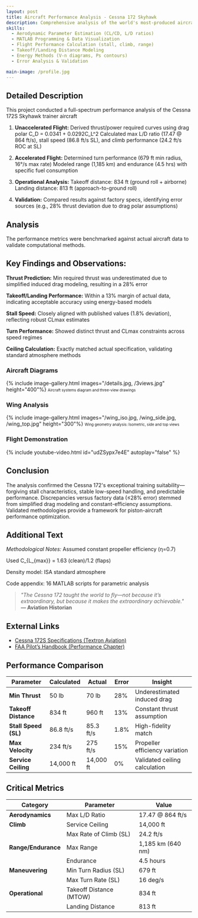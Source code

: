 ```yaml
---
layout: post
title: Aircraft Performance Analysis - Cessna 172 Skyhawk
description: Comprehensive analysis of the world's most-produced aircraft covering unaccelerated/accelerated flight regimes, thrust/power curves, climb/glide performance, and takeoff/landing metrics.
skills: 
  - Aerodynamic Parameter Estimation (CL/CD, L/D ratios)
  - MATLAB Programming & Data Visualization
  - Flight Performance Calculation (stall, climb, range)
  - Takeoff/Landing Distance Modeling
  - Energy Methods (V-n diagrams, Ps contours)
  - Error Analysis & Validation

main-image: /profile.jpg
---
```


## Detailed Description
This project conducted a full-spectrum performance analysis of the Cessna 172S Skyhawk trainer aircraft

1. **Unaccelerated Flight:**
   Derived thrust/power required curves using drag polar C_D = 0.0341 + 0.0292C_L^2
   Calculated max L/D ratio (17.47 @ 864 ft/s), stall speed (86.8 ft/s SL), and climb performance (24.2 ft/s ROC at SL)
   
2. **Accelerated Flight:**
    Determined turn performance (679 ft min radius, 16°/s max rate)
    Modeled range (1,185 km) and endurance (4.5 hrs) with specific fuel consumption
   
3. **Operational Analysis:**
    Takeoff distance: 834 ft (ground roll + airborne)
    Landing distance: 813 ft (approach-to-ground roll)
   
4. **Validation:** Compared results against factory specs, identifying error sources (e.g., 28% thrust deviation due to drag polar assumptions)


## Analysis
The performance metrics were benchmarked against actual aircraft data to validate computational methods.


## Key Findings and Observations:
 **Thrust Prediction:** Min required thrust was underestimated due to simplified induced drag modeling, resulting in a 28% error
 
 **Takeoff/Landing Performance:** Within a 13% margin of actual data, indicating acceptable accuracy using energy-based models
 
 **Stall Speed:** Closely aligned with published values (1.8% deviation), reflecting robust CLmax estimates
 
 **Turn Performance:** Showed distinct thrust and CLmax constraints across speed regimes
 
 **Ceiling Calculation:** Exactly matched actual specification, validating standard atmosphere methods
 

### Aircraft Diagrams
{% include image-gallery.html images="/details.jpg, /3views.jpg" height="400"%}
<span style="font-size: 10px">Aircraft systems diagram and three-view drawings</span>

### Wing Analysis
{% include image-gallery.html images="/wing_iso.jpg, /wing_side.jpg, /wing_top.jpg" height="300"%}
<span style="font-size: 10px">Wing geometry analysis: Isometric, side and top views</span>

### Flight Demonstration
{% include youtube-video.html id="udZSypx7e4E" autoplay="false" %}

## Conclusion
The analysis confirmed the Cessna 172's exceptional training suitability—forgiving stall characteristics, stable low-speed handling, and predictable performance. Discrepancies versus factory data (≤28% error) stemmed from simplified drag modeling and constant-efficiency assumptions. Validated methodologies provide a framework for piston-aircraft performance optimization.

## Additional Text
*Methodological Notes:*
 Assumed constant propeller efficiency (η=0.7)
 
 Used C_{L_{max}} = 1.63 (clean)/1.2 (flaps)
 
 Density model: ISA standard atmosphere
 
 Code appendix: 16 MATLAB scripts for parametric analysis

> *"The Cessna 172 taught the world to fly—not because it’s extraordinary, but because it makes the extraordinary achievable."*  
> **— Aviation Historian**

## External Links
* [Cessna 172S Specifications (Textron Aviation)](https://cessna.txtav.com/en/piston/cessna-172)
* [FAA Pilot’s Handbook (Performance Chapter)](https://www.faa.gov/regulations_policies/handbooks_manuals/aviation/phak)

## Performance Comparison

| **Parameter**        | **Calculated** | **Actual** | **Error** | **Insight**                    |
| -------------------- | -------------- | ---------- | --------- | ------------------------------ |
| **Min Thrust**       | 50 lb          | 70 lb      | 28%       | Underestimated induced drag    |
| **Takeoff Distance** | 834 ft         | 960 ft     | 13%       | Constant thrust assumption     |
| **Stall Speed (SL)** | 86.8 ft/s      | 85.3 ft/s  | 1.8%      | High-fidelity match            |
| **Max Velocity**     | 234 ft/s       | 275 ft/s   | 15%       | Propeller efficiency variation |
| **Service Ceiling**  | 14,000 ft      | 14,000 ft  | 0%        | Validated ceiling calculation  |

## Critical Metrics

| **Category**        | **Parameter**           | **Value**         |
| ------------------- | ----------------------- | ----------------- |
| **Aerodynamics**    | Max L/D Ratio           | 17.47 @ 864 ft/s  |
| **Climb**           | Service Ceiling         | 14,000 ft         |
|                     | Max Rate of Climb (SL)  | 24.2 ft/s         |
| **Range/Endurance** | Max Range               | 1,185 km (640 nm) |
|                     | Endurance               | 4.5 hours         |
| **Maneuvering**     | Min Turn Radius (SL)    | 679 ft            |
|                     | Max Turn Rate (SL)      | 16 deg/s          |
| **Operational**     | Takeoff Distance (MTOW) | 834 ft            |
|                     | Landing Distance        | 813 ft            |
